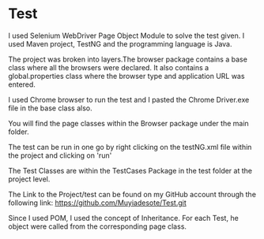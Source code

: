 # Test
I used Selenium WebDriver Page Object Module to solve the test given. I used Maven project, TestNG and the programming language is Java.

The project was broken into layers.The browser package contains a base class where all the browsers were declared. It also contains a global.properties class where the browser type and application URL was entered.

I used Chrome browser to run the test and I pasted the Chrome Driver.exe file in the base class also.

You will find the page classes within the Browser package under the main folder.

The test can be run in one go by right clicking on the testNG.xml file within the project and clicking on 'run'

The Test Classes are within the TestCases Package in the test folder at the project level.

The Link to the Project/test can be found on my GitHub account through the following link: https://github.com/Muyiadesote/Test.git

Since I used POM, I used the concept of Inheritance. For each Test, he object were called from the corresponding page class.
